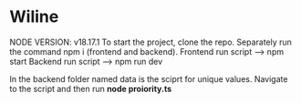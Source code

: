 # Wiline

NODE VERSION: v18.17.1
To start the project, clone the repo.
Separately run the command npm i (frontend and backend).
Frontend run script --> npm start
Backend run script --> npm run dev

In the backend folder named data is the sciprt for unique values.
Navigate to the script and then run **node proiority.ts**
